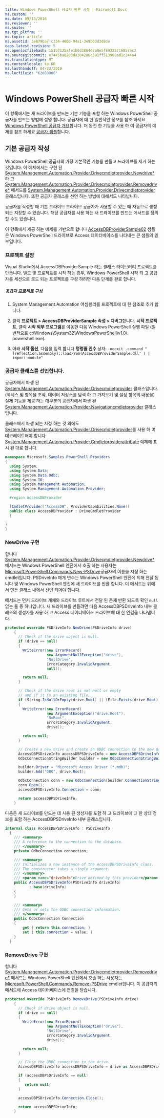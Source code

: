 ```yaml
---
title: Windows PowerShell 공급자 빠른 시작 | Microsoft Docs
ms.custom: ''
ms.date: 09/13/2016
ms.reviewer: ''
ms.suite: ''
ms.tgt_pltfrm: ''
ms.topic: article
ms.assetid: 3e879ba7-c334-460b-94a1-3e9b63d3d8de
caps.latest.revision: 5
ms.openlocfilehash: 151b7125afe1b0d386467a0e5f89225716857ac2
ms.sourcegitcommit: e7445ba8203da304286c591ff513900ad1c244a4
ms.translationtype: MT
ms.contentlocale: ko-KR
ms.lasthandoff: 04/23/2019
ms.locfileid: "62080886"
---
```

# <a name="windows-powershell-provider-quickstart"></a>Windows PowerShell 공급자 빠른 시작

이 항목에서는 새 드라이브를 만드는 기본 기능을 포함 하는 Windows PowerShell 공급자를 만드는 방법에 설명 합니다. 공급자에 대 한 일반적인 정보를 참조 하세요 [Windows PowerShell 공급자 개요](./windows-powershell-provider-overview.md)합니다. 더 완전 한 기능을 사용 하 여 공급자의 예제를 참조 하세요 [공급자 샘플](./provider-samples.md)합니다.

## <a name="writing-a-basic-provider"></a>기본 공급자 작성

Windows PowerShell 공급자의 가장 기본적인 기능을 만들고 드라이브를 제거 하는 것입니다. 이 예제에서는 구현 된 [System.Management.Automation.Provider.Drivecmdletprovider.Newdrive*](/dotnet/api/System.Management.Automation.Provider.DriveCmdletProvider.NewDrive) 하 고 [System.Management.Automation.Provider.Drivecmdletprovider.Removedrive*](/dotnet/api/System.Management.Automation.Provider.DriveCmdletProvider.RemoveDrive) 메서드를 [System.Management.Automation.Provider.Drivecmdletprovider](/dotnet/api/System.Management.Automation.Provider.DriveCmdletProvider) 클래스입니다. 또한 공급자 클래스를 선언 하는 방법에 대해서도 나타납니다.

공급자를 작성할 때 기본 드라이브 드라이브 공급자가 사용할 수 있는 때 자동으로 생성 되는 지정할 수 있습니다. 해당 공급자를 사용 하는 새 드라이브를 만드는 메서드를 정의할 수도 있습니다.

이 항목에서 제공 하는 예제를 기반으로 합니다 [AccessDBProviderSample02](./accessdbprovidersample02.md) 샘플은 Windows PowerShell 드라이브로 Access 데이터베이스를 나타내는 큰 샘플의 일부입니다.

### <a name="setting-up-the-project"></a>프로젝트 설정

Visual Studio에서 AccessDBProviderSample 라는 클래스 라이브러리 프로젝트를 만듭니다. 빌드 및 프로젝트를 시작 하는 경우, Windows PowerShell 시작 되 고 공급자를 세션으로 로드 되는 프로젝트를 구성 하려면 다음 단계를 완료 합니다.

##### <a name="configure-the-provider-project"></a>공급자 프로젝트 구성

1. System.Management.Automation 어셈블리를 프로젝트에 대 한 참조로 추가 합니다.

2. 클릭 **프로젝트 > AccessDBProviderSample 속성 > 디버그**합니다. **시작 프로젝트**, 클릭 **시작 외부 프로그램**를 이동한 다음 Windows PowerShell 실행 파일 (일반적으로 c:\Windows\System32\WindowsPowerShell\v1.0\\. powershell.exe).

3. 아래 **시작 옵션**, 다음을 입력 합니다 **명령줄 인수** 상자: `-noexit -command "[reflection.assembly]::loadFrom(AccessDBProviderSample.dll' ) | import-module"`

### <a name="declaring-the-provider-class"></a>공급자 클래스를 선언합니다.

공급자에서 파생 된 [System.Management.Automation.Provider.Drivecmdletprovider](/dotnet/api/System.Management.Automation.Provider.DriveCmdletProvider) 클래스입니다. (액세스 및 항목을 조작, 데이터 저장소를 탐색 하 고 가져오기 및 설정 항목의 내용을) 실제 기능을 제공 하는 대부분의 공급자에서 파생 된 [System.Management.Automation.Provider.Navigationcmdletprovider](/dotnet/api/System.Management.Automation.Provider.NavigationCmdletProvider) 클래스입니다.

클래스에서 파생 되는 지정 하는 것 외에도 [System.Management.Automation.Provider.Drivecmdletprovider](/dotnet/api/System.Management.Automation.Provider.DriveCmdletProvider)를 사용 하 여 데코레이트해야 합니다 [ System.Management.Automation.Provider.Cmdletproviderattribute](/dotnet/api/System.Management.Automation.Provider.CmdletProviderAttribute) 예제에 표시 된 대로 합니다.

```csharp
namespace Microsoft.Samples.PowerShell.Providers
{
  using System;
  using System.Data;
  using System.Data.Odbc;
  using System.IO;
  using System.Management.Automation;
  using System.Management.Automation.Provider;

  #region AccessDBProvider

  [CmdletProvider("AccessDB", ProviderCapabilities.None)]
  public class AccessDBProvider : DriveCmdletProvider
  {

}
}
```

### <a name="implementing-newdrive"></a>NewDrive 구현

합니다 [System.Management.Automation.Provider.Drivecmdletprovider.Newdrive*](/dotnet/api/System.Management.Automation.Provider.DriveCmdletProvider.NewDrive) 메서드는 Windows PowerShell 엔진에서 호출 하는 사용자는 [Microsoft.PowerShell.Commands.New-PSDrive](/dotnet/api/Microsoft.PowerShell.Commands.New-PSDrive)공급자의 이름을 지정 하는 cmdlet입니다. PSDriveInfo 매개 변수는 Windows PowerShell 엔진에 의해 전달 됩니다 및 Windows PowerShell 엔진에 새 드라이브를 반환 합니다. 이 메서드는 위에서 만든 클래스 내에서 선언 되어야 합니다.

메서드는 먼저 드라이브 개체와 드라이브 루트에서 전달 된 존재 반환 되도록 확인 `null` 없는 둘 중 하나입니다. 새 드라이브를 만들려면 다음 AccessDBPSDriveInfo 내부 클래스의 생성자를 사용 하 고 Access 데이터베이스 드라이브에 대 한 연결을 나타냅니다.

```csharp
protected override PSDriveInfo NewDrive(PSDriveInfo drive)
    {
      // Check if the drive object is null.
      if (drive == null)
      {
        WriteError(new ErrorRecord(
                   new ArgumentNullException("drive"),
                   "NullDrive",
                   ErrorCategory.InvalidArgument,
                   null));

        return null;
      }

      // Check if the drive root is not null or empty
      // and if it is an existing file.
      if (String.IsNullOrEmpty(drive.Root) || (File.Exists(drive.Root) == false))
      {
        WriteError(new ErrorRecord(
                   new ArgumentException("drive.Root"),
                   "NoRoot",
                   ErrorCategory.InvalidArgument,
                   drive));

        return null;
      }

      // Create a new drive and create an ODBC connection to the new drive.
      AccessDBPSDriveInfo accessDBPSDriveInfo = new AccessDBPSDriveInfo(drive);
      OdbcConnectionStringBuilder builder = new OdbcConnectionStringBuilder();

      builder.Driver = "Microsoft Access Driver (*.mdb)";
      builder.Add("DBQ", drive.Root);

      OdbcConnection conn = new OdbcConnection(builder.ConnectionString);
      conn.Open();
      accessDBPSDriveInfo.Connection = conn;

      return accessDBPSDriveInfo;
    }
```

다음은 새 드라이브를 만드는 데 사용 된 생성자를 포함 하 고 드라이브에 대 한 상태 정보를 포함 하는 AccessDBPSDriveInfo 내부 클래스입니다.

```csharp
internal class AccessDBPSDriveInfo : PSDriveInfo
  {
    /// <summary>
    /// A reference to the connection to the database.
    /// </summary>
    private OdbcConnection connection;

    /// <summary>
    /// Initializes a new instance of the AccessDBPSDriveInfo class.
    /// The constructor takes a single argument.
    /// </summary>
    /// <param name="driveInfo">Drive defined by this provider</param>
    public AccessDBPSDriveInfo(PSDriveInfo driveInfo)
           : base(driveInfo)
    {
    }

    /// <summary>
    /// Gets or sets the ODBC connection information.
    /// </summary>
    public OdbcConnection Connection
    {
        get { return this.connection; }
        set { this.connection = value; }
    }
  }
```

### <a name="implementing-removedrive"></a>RemoveDrive 구현

합니다 [System.Management.Automation.Provider.Drivecmdletprovider.Removedrive*](/dotnet/api/System.Management.Automation.Provider.DriveCmdletProvider.RemoveDrive) 메서드는 Windows PowerShell 엔진에서 호출 하는 사용자는 [Microsoft.PowerShell.Commands.Remove-PSDrive](/dotnet/api/Microsoft.PowerShell.Commands.Remove-PSDrive) cmdlet입니다. 이 공급자의 메서드에 Access 데이터베이스에 연결을 닫습니다.

```csharp
protected override PSDriveInfo RemoveDrive(PSDriveInfo drive)
    {
      // Check if drive object is null.
      if (drive == null)
      {
        WriteError(new ErrorRecord(
                   new ArgumentNullException("drive"),
                   "NullDrive",
                   ErrorCategory.InvalidArgument,
                   drive));

        return null;
      }

      // Close the ODBC connection to the drive.
      AccessDBPSDriveInfo accessDBPSDriveInfo = drive as AccessDBPSDriveInfo;

      if (accessDBPSDriveInfo == null)
      {
         return null;
      }

      accessDBPSDriveInfo.Connection.Close();

      return accessDBPSDriveInfo;
    }
```